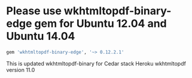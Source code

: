 # Please use wkhtmltopdf-binary-edge gem for Ubuntu 12.04 and Ubuntu 14.04

```ruby
gem 'wkhtmltopdf-binary-edge', '~> 0.12.2.1'
```

This is updated wkhtmltopdf-binary for Cedar stack Heroku
wkhtmltopdf version 11.0